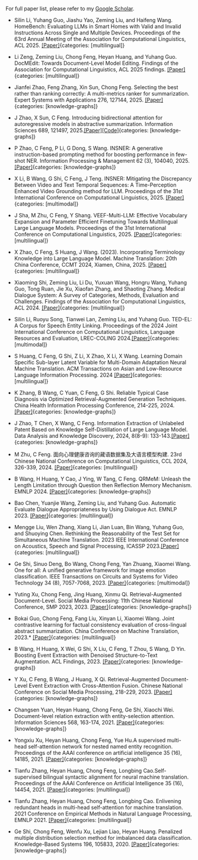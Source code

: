 For full paper list, please refer to my [Google Scholar](https://scholar.google.com/citations?user=WSqhHRYAAAAJ&hl=zh-CN&oi=ao).

<!-- #### Knowledge Graphs and Information Extraction -->
<!-- -  Xinyu Zhang, Linmei Hu, Luhao Zhang, Wentao Cheng, Yashen Wang, Ge Shi, Chong Feng, Liqiang Nie. Bi-Tuning with Collaborative Information for Controllable LLM-based Sequential Recommendation. Proceedings of the 63rd Annual Meeting of the Association for Computational Linguistics, 2025. [[Paper]](https://aclanthology.org/2025.acl-long.949/){categories: [knowledge-graphs]} -->


-  Silin Li, Yuhang Guo, Jiashu Yao, Zeming Liu, and Haifeng Wang. HomeBench: Evaluating LLMs in Smart Homes with Valid and Invalid Instructions Across Single and Multiple Devices. Proceedings of the 63rd Annual Meeting of the Association for Computational Linguistics, ACL 2025. [[Paper]](https://arxiv.org/abs/2505.19628){categories: [multilingual]}

-  Li Zeng, Zeming Liu, Chong Feng, Heyan Huang, and Yuhang Guo. DocMEdit: Towards Document-Level Model Editing. Findings of the Association for Computational Linguistics, ACL 2025 findings. [[Paper]](https://arxiv.org/abs/2505.19572){categories: [multilingual]}


-  Jianfei Zhao, Feng Zhang, Xin Sun, Chong Feng. Selecting the best rather than ranking correctly: A multi-metrics ranker for summarization. Expert Systems with Applications 276, 127144, 2025. [[Paper]](https://www.sciencedirect.com/science/article/abs/pii/S0306457324003996){categories: [knowledge-graphs]}


- J Zhao, X Sun, C Feng. Introducing bidirectional attention for autoregressive models in abstractive summarization. Information Sciences 689, 121497, 2025.[[Paper]](https://www.sciencedirect.com/science/article/pii/S0020025524014117?via%3Dihub)[[Code]](https://github.com/beta-nlp/GAR){categories: [knowledge-graphs]}

-   P Zhao, C Feng, P Li, G Dong, S Wang. INSNER: A generative instruction-based prompting method for boosting performance in few-shot NER. Information Processing & Management 62 (3), 104040, 2025. [[Paper]](https://www.sciencedirect.com/science/article/abs/pii/S0306457324003996){categories: [knowledge-graphs]}

-  X Li, B Wang, G Shi, C Feng, J Teng. INSNER: Mitigating the Discrepancy Between Video and Text Temporal Sequences: A Time-Perception Enhanced Video Grounding method for LLM. Proceedings of the 31st International Conference on Computational Linguistics, 2025. [[Paper]](https://aclanthology.org/2025.coling-main.655.pdf){categories: [multimodal]}

-  J Sha, M Zhu, C Feng, Y Shang. VEEF-Multi-LLM: Effective Vocabulary Expansion and Parameter Efficient Finetuning Towards Multilingual Large Language Models. Proceedings of the 31st International Conference on Computational Linguistics, 2025. [[Paper]](https://aclanthology.org/2025.coling-main.533/){categories: [multilingual]}

-  X Zhao, C Feng, S Huang, J Wang. (2023). Incorporating Terminology Knowledge into Large Language Model. Machine Translation: 20th China Conference, CCMT 2024, Xiamen, China, 2025. [[Paper]](https://link.springer.com/chapter/10.1007/978-981-96-2292-4_6){categories: [multilingual]}

- Xiaoming Shi, Zeming Liu, Li Du, Yuxuan Wang, Hongru Wang, Yuhang Guo, Tong Ruan, Jie Xu, Xiaofan Zhang, and Shaoting Zhang. Medical Dialogue System: A Survey of Categories, Methods, Evaluation and Challenges. Findings of the Association for Computational Linguistics, ACL 2024. [[Paper]](https://aclanthology.org/2024.findings-acl.167/){categories: [multilingual]}

-  Silin Li, Ruoyu Song, Tianwei Lan, Zeming Liu, and Yuhang Guo. TED-EL: A Corpus for Speech Entity Linking. Proceedings of the 2024 Joint International Conference on Computational Linguistics, Language Resources and Evaluation, LREC-COLING 2024.[[Paper]](https://aclanthology.org/2024.lrec-main.1365/){categories: [multimodal]}


-  S Huang, C Feng, G Shi, Z Li, X Zhao, X Li, X Wang. Learning Domain Specific Sub-layer Latent Variable for Multi-Domain Adaptation Neural Machine Translation. ACM Transactions on Asian and Low-Resource Language Information Processing. 2024 [[Paper]](https://dl.acm.org/doi/abs/10.1145/3661305){categories: [multilingual]}

-  K Zhang, B Wang, C Yuan, C Feng, G Shi. Reliable Typical Case Diagnosis via Optimized Retrieval-Augmented Generation Techniques. China Health Information Processing Conference, 214-225, 2024. [[Paper]](https://link.springer.com/chapter/10.1007/978-981-96-4298-4_19){categories: [knowledge-graphs]}



-  J Zhao, T Chen, X Wang, C Feng. Information Extraction of Unlabeled Patent Based on Knowledge Self-Distillation of Large Language Model. Data Analysis and Knowledge Discovery, 2024, 8(8-9): 133-143.[[Paper]](https://manu44.magtech.com.cn/Jwk_infotech_wk3/CN/10.11925/infotech.2096-3467.2023.1246){categories: [knowledge-graphs]}

-  M Zhu, C Feng. 面向心理健康咨询的藏语数据集及大语言模型构建. 23rd Chinese National Conference on Computational Linguistics, CCL 2024, 326-339, 2024. [[Paper]](https://scholar.google.com/citations?view_op=view_citation&hl=zh-CN&user=WSqhHRYAAAAJ&pagesize=100&sortby=pubdate&citation_for_view=WSqhHRYAAAAJ:tS2w5q8j5-wC){categories: [multilingual]}



-  B Wang, H Huang, Y Cao, J Ying, W Tang, C Feng. QRMeM: Unleash the Length Limitation through Question then Reflection Memory Mechanism. EMNLP 2024. [[Paper]](https://arxiv.org/abs/2406.13167){categories: [knowledge-graphs]}

-  Bao Chen, Yuanjie Wang, Zeming Liu, and Yuhang Guo. Automatic Evaluate Dialogue Appropriateness by Using Dialogue Act. EMNLP 2023. [[Paper]](https://aclanthology.org/2023.findings-emnlp.492/){categories: [multilingual]}

-  Mengge Liu, Wen Zhang, Xiang Li, Jian Luan, Bin Wang, Yuhang Guo, and Shuoying Chen. Rethinking the Reasonability of the Test Set for Simultaneous Machine Translation. 2023 IEEE International Conference on Acoustics, Speech and Signal Processing, ICASSP 2023.[[Paper]](https://ieeexplore.ieee.org/abstract/document/10095739/){categories: [multilingual]}





-  Ge Shi, Sinuo Deng, Bo Wang, Chong Feng, Yan Zhuang, Xiaomei Wang. One for all: A unified generative framework for image emotion classification. IEEE Transactions on Circuits and Systems for Video Technology 34 (8), 7057-7068, 2023. [[Paper]](https://www.sciencedirect.com/science/article/abs/pii/S0306457324003996){categories: [multimodal]}


-  Yuting Xu, Chong Feng, Jing Huang, Xinmu Qi. Retrieval-Augmented Document-Level. Social Media Processing: 11th Chinese National Conference, SMP 2023, 2023. [[Paper]](https://books.google.com.hk/books?hl=zh-CN&lr=&id=ZWHjEAAAQBAJ&oi=fnd&pg=PA218&ots=TCg-FKmCM7&sig=mBHjhjASuohouAisUyE5euvKu2w&redir_esc=y#v=onepage&q&f=false){categories: [knowledge-graphs]}

-  Bokai Guo, Chong Feng, Fang Liu, Xinyan Li, Xiaomei Wang. Joint contrastive learning for factual consistency evaluation of cross-lingual abstract summarization. China Conference on Machine Translation, 2023.* [[Paper]](https://link.springer.com/chapter/10.1007/978-981-99-7894-6_11){categories: [multilingual]}




-   B Wang, H Huang, X Wei, G Shi, X Liu, C Feng, T Zhou, S Wang, D Yin. Boosting Event Extraction with Denoised Structure-to-Text Augmentation. ACL Findings, 2023. [[Paper]](https://arxiv.org/pdf/2305.09598){categories: [knowledge-graphs]}


-  Y Xu, C Feng, B Wang, J Huang, X Qi. Retrieval-Augmented Document-Level Event Extraction with Cross-Attention Fusion. Chinese National Conference on Social Media Processing, 218-229, 2023. [[Paper]](https://link.springer.com/chapter/10.1007/978-981-99-7596-9_16){categories: [knowledge-graphs]}


-  Changsen Yuan, Heyan Huang, Chong Feng, Ge Shi, Xiaochi Wei. Document-level relation extraction with entity-selection attention. Information Sciences 568, 163-174, 2021. [[Paper]](https://www.sciencedirect.com/science/article/abs/pii/S0020025521003285){categories: [knowledge-graphs]}




-   Yongxiu Xu, Heyan Huang, Chong Feng, Yue Hu.A supervised multi-head self-attention network for nested named entity recognition. Proceedings of the AAAI conference on artificial intelligence 35 (16), 14185, 2021. [[Paper]](https://ojs.aaai.org/index.php/AAAI/article/view/17669){categories: [knowledge-graphs]}



-   Tianfu Zhang, Heyan Huang, Chong Feng, Longbing Cao.Self-supervised bilingual syntactic alignment for neural machine translation. Proceedings of the AAAI Conference on Artificial Intelligence 35 (16), 14454, 2021. [[Paper]](https://ojs.aaai.org/index.php/AAAI/article/view/17699){categories: [multilingual]}



-   Tianfu Zhang, Heyan Huang, Chong Feng, Longbing Cao. Enlivening redundant heads in multi-head self-attention for machine translation. 2021 Conference on Empirical Methods in Natural Language Processing, EMNLP 2021. [[Paper]](https://researchers.mq.edu.au/en/publications/enlivening-redundant-heads-in-multi-head-self-attention-for-machi){categories: [multilingual]}


-  Ge Shi, Chong Feng, Wenfu Xu, Lejian Liao, Heyan Huang. Penalized multiple distribution selection method for imbalanced data classification. Knowledge-Based Systems 196, 105833, 2020. [[Paper]](https://www.sciencedirect.com/science/article/abs/pii/S0950705120302082){categories: [knowledge-graphs]}



<!-- #### Multimodal Large Language Models -->

<!-- -  Q Su, C Feng, G Shi, B Wang, Y Zhuang. Enhancing discriminative ability in multimodal LLMs: A contrastive learning approach for CT report generation. Information Fusion, 103240, 2025.*[[Paper]](https://www.sciencedirect.com/science/article/abs/pii/S1566253525003136){categories: [multimodal]} -->







<!-- -  L Hongzheng, W Ruojin, F Chong, L Fang. 英语科技论文摘要语步结构语料库构建研究 (Research on Construction of Corpus for Move Structures in Abstracts of English Scientific Research Articles).Proceedings of the 23rd Chinese National Conference on Computational Linguistics.* [[Paper]](https://aclanthology.org/2024.ccl-1.66/){categories: [multilingual]} -->












